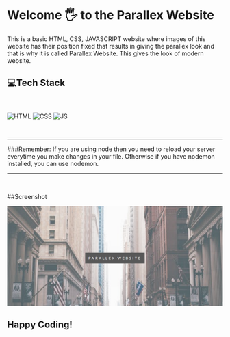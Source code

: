 # Welcome 🖐 to the Parallex Website
This is a basic HTML, CSS, JAVASCRIPT website where images of this website has their position fixed that results in giving the parallex look and that is why it is called Parallex Website. This gives the look of modern website.


## 💻Tech Stack
<br>

![HTML](https://img.shields.io/badge/html5%20-%23E34F26.svg?&style=for-the-badge&logo=html5&logoColor=white)
![CSS](https://img.shields.io/badge/css3%20-%231572B6.svg?&style=for-the-badge&logo=css3&logoColor=white)
![JS](https://img.shields.io/badge/javascript%20-%23323330.svg?&style=for-the-badge&logo=javascript&logoColor=%23F7DF1E)

<br>

*** 
###Remember: 
If you are using node then you need to reload your server everytime you make changes in your file. Otherwise if you have nodemon installed, you can use nodemon. 
***


<br>

##Screenshot

![Demo1](public/images/demo.png)
<br>


## Happy Coding!

